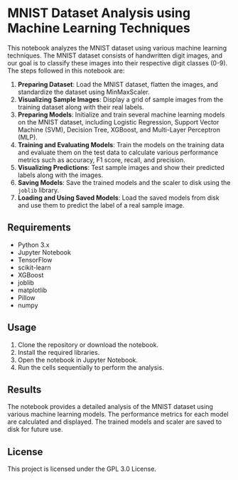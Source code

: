 # MNIST Dataset Analysis using Machine Learning Techniques

This notebook analyzes the MNIST dataset using various machine learning techniques. The MNIST dataset consists of handwritten digit images, and our goal is to classify these images into their respective digit classes (0-9). The steps followed in this notebook are:

1. **Preparing Dataset**: Load the MNIST dataset, flatten the images, and standardize the dataset using MinMaxScaler.
2. **Visualizing Sample Images**: Display a grid of sample images from the training dataset along with their real labels.
3. **Preparing Models**: Initialize and train several machine learning models on the MNIST dataset, including Logistic Regression, Support Vector Machine (SVM), Decision Tree, XGBoost, and Multi-Layer Perceptron (MLP).
4. **Training and Evaluating Models**: Train the models on the training data and evaluate them on the test data to calculate various performance metrics such as accuracy, F1 score, recall, and precision.
5. **Visualizing Predictions**: Test sample images and show their predicted labels along with the images.
6. **Saving Models**: Save the trained models and the scaler to disk using the `joblib` library.
7. **Loading and Using Saved Models**: Load the saved models from disk and use them to predict the label of a real sample image.

## Requirements

- Python 3.x
- Jupyter Notebook
- TensorFlow
- scikit-learn
- XGBoost
- joblib
- matplotlib
- Pillow
- numpy

## Usage

1. Clone the repository or download the notebook.
2. Install the required libraries.
3. Open the notebook in Jupyter Notebook.
4. Run the cells sequentially to perform the analysis.

## Results

The notebook provides a detailed analysis of the MNIST dataset using various machine learning models. The performance metrics for each model are calculated and displayed. The trained models and scaler are saved to disk for future use.

## License

This project is licensed under the GPL 3.0 License.
